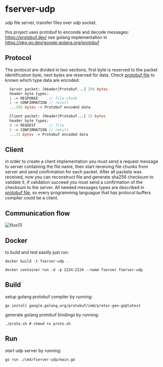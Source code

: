 # fserver-udp
udp file server, transfer files over udp socket.

this project uses protobuf to enconde and decode messages: https://protobuf.dev/
see golang implementation in https://pkg.go.dev/google.golang.org/protobuf

## Protocol

The protocol are divided in two sections, first byte is reserved to the packet identification byte, next bytes are reserved for data.
Check [protobuf file](./messages.proto) to known which type data are encoded.
```protobuf
  Server packet: [Header|Protobuf...] 256 bytes
  header byte types:
  1 -> RESPONSE     // file chunk
  2 -> CONFIRMATION // result
  ...255 bytes -> Protobuf encoded data

  Client packet: [Header|Protobuf...] 32 bytes
  header byte types:
  0 -> REQUEST      // file
  2 -> CONFIRMATION // result
  ...31 bytes -> Protobuf encoded data
```

## Client
in order to create a client implementation you must send a request message to server containing the file name, then 
start receiving file chunks from server and send confirmation for each packet. After all packets was received, 
now you can reconstruct file and generate sha256 checksum to validate it, if validation succeed you must send
a confirmation of the checksum to the server. All needed messages types are described in [protobuf file](./messages.proto),
so every programming languague that has protocol buffers compiler could be a client.

## Communication flow
![flux(1)](https://github.com/Fabiokleis/fserver-udp/assets/66813406/6f2ca1be-9c07-467e-88bb-cd92fbfa03f5)

## Docker
to build and test easilly just run:
```shell
docker build -t fserver-udp .
```
```shell
docker container run -d -p 2224:2224 --name fserver fserver-udp
```

## Build
setup golang protobuf compiler by running:
```shell
go install google.golang.org/protobuf/cmd/protoc-gen-go@latest
```

generate golang protobuf bindings by running:
```shell
./proto.sh # chmod +x proto.sh
```

## Run
start udp server by running:
```shell
go run ./cmd/fserver-udp/main.go
```
